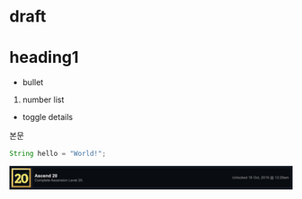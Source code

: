 # draft

# heading1

-   bullet

1. number list

-   toggle
    details

본문

```java
String hello = "World!";
```

![test](assets/스크린샷_2022-01-09_오후_4.34.16.png)
